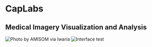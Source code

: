 # CapLabs
## Medical Imagery Visualization and Analysis ##
![Photo by AMISOM via Iwaria](https://user-images.githubusercontent.com/117946893/202865846-16e702da-c3a5-4ccc-8e0e-e04baf81381c.jpg)
![Interface test](https://user-images.githubusercontent.com/92258644/205026711-d2868640-f8b4-4718-910d-658aef0eff29.jpeg)
